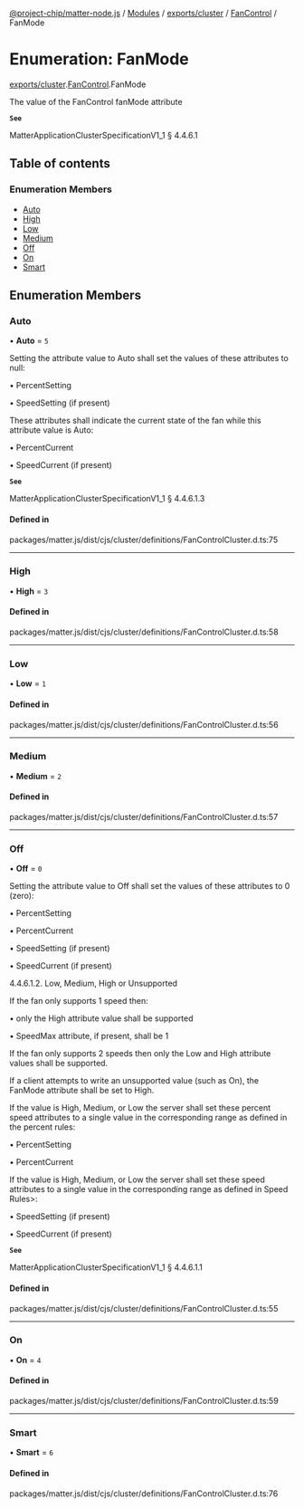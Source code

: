 [@project-chip/matter-node.js](../README.md) / [Modules](../modules.md) / [exports/cluster](../modules/exports_cluster.md) / [FanControl](../modules/exports_cluster.FanControl.md) / FanMode

# Enumeration: FanMode

[exports/cluster](../modules/exports_cluster.md).[FanControl](../modules/exports_cluster.FanControl.md).FanMode

The value of the FanControl fanMode attribute

**`See`**

MatterApplicationClusterSpecificationV1_1 § 4.4.6.1

## Table of contents

### Enumeration Members

- [Auto](exports_cluster.FanControl.FanMode.md#auto)
- [High](exports_cluster.FanControl.FanMode.md#high)
- [Low](exports_cluster.FanControl.FanMode.md#low)
- [Medium](exports_cluster.FanControl.FanMode.md#medium)
- [Off](exports_cluster.FanControl.FanMode.md#off)
- [On](exports_cluster.FanControl.FanMode.md#on)
- [Smart](exports_cluster.FanControl.FanMode.md#smart)

## Enumeration Members

### Auto

• **Auto** = ``5``

Setting the attribute value to Auto shall set the values of these attributes to null:

  • PercentSetting

  • SpeedSetting (if present)

These attributes shall indicate the current state of the fan while this attribute value is Auto:

  • PercentCurrent

  • SpeedCurrent (if present)

**`See`**

MatterApplicationClusterSpecificationV1_1 § 4.4.6.1.3

#### Defined in

packages/matter.js/dist/cjs/cluster/definitions/FanControlCluster.d.ts:75

___

### High

• **High** = ``3``

#### Defined in

packages/matter.js/dist/cjs/cluster/definitions/FanControlCluster.d.ts:58

___

### Low

• **Low** = ``1``

#### Defined in

packages/matter.js/dist/cjs/cluster/definitions/FanControlCluster.d.ts:56

___

### Medium

• **Medium** = ``2``

#### Defined in

packages/matter.js/dist/cjs/cluster/definitions/FanControlCluster.d.ts:57

___

### Off

• **Off** = ``0``

Setting the attribute value to Off shall set the values of these attributes to 0 (zero):

  • PercentSetting

  • PercentCurrent

  • SpeedSetting (if present)

  • SpeedCurrent (if present)

4.4.6.1.2. Low, Medium, High or Unsupported

If the fan only supports 1 speed then:

  • only the High attribute value shall be supported

  • SpeedMax attribute, if present, shall be 1

If the fan only supports 2 speeds then only the Low and High attribute values shall be supported.

If a client attempts to write an unsupported value (such as On), the FanMode attribute shall be set to High.

If the value is High, Medium, or Low the server shall set these percent speed attributes to a single value
in the corresponding range as defined in the percent rules:

  • PercentSetting

  • PercentCurrent

If the value is High, Medium, or Low the server shall set these speed attributes to a single value in the
corresponding range as defined in Speed Rules>:

  • SpeedSetting (if present)

  • SpeedCurrent (if present)

**`See`**

MatterApplicationClusterSpecificationV1_1 § 4.4.6.1.1

#### Defined in

packages/matter.js/dist/cjs/cluster/definitions/FanControlCluster.d.ts:55

___

### On

• **On** = ``4``

#### Defined in

packages/matter.js/dist/cjs/cluster/definitions/FanControlCluster.d.ts:59

___

### Smart

• **Smart** = ``6``

#### Defined in

packages/matter.js/dist/cjs/cluster/definitions/FanControlCluster.d.ts:76
